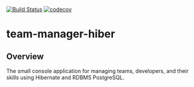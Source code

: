 [![Build Status](https://travis-ci.com/MelnykVL/team-manager-hiber.svg?branch=master)](https://travis-ci.com/MelnykVL/team-manager-hiber)
[![codecov](https://codecov.io/gh/MelnykVL/team-manager-hiber/branch/master/graph/badge.svg?token=5RG53C1C1H)](https://codecov.io/gh/MelnykVL/team-manager-hiber)
# team-manager-hiber

## Overview
The small console application for managing teams, developers, and their skills using Hibernate and RDBMS PostgreSQL.
